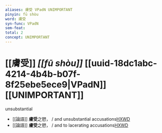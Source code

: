```yaml
---
aliases: 膚受 VPadN UNIMPORTANT
pinyin: fū shòu
word: 膚受
syn-func: VPadN
sem-feat: 
total: 2
concept: UNIMPORTANT 
---
```

# [[膚受]] *[[fū shòu]]*  [[uuid-18dc1abc-4214-4b4b-b07f-8f25ebe5ece9|VPadN]] [[UNIMPORTANT]]
unsubstantial
 - [[論語]] **膚受**之愬，
                     / and unsubstantial accusations[HXWD](https://hxwd.org/textview.html?location=KR1h0004_tls_012-11a.5)
 - [[論語]] **膚受**之愬， / and to lacerating accusations[HXWD](https://hxwd.org/textview.html?location=KR1h0004_tls_012-11a.9)